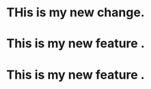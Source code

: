 # THis is my new change.    
# This is my new feature <resolving conflicts>.
# This is my new feature .